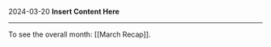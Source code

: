 2024-03-20
__Insert Content Here__
_______________________
To see the overall month: [[March Recap]].